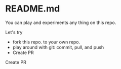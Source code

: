 # README.md
You can play and experiments any thing on this repo.

Let's try
* fork this repo. to your own repo.
* play around with git: commit, pull, and push
* Create PR

Create PR